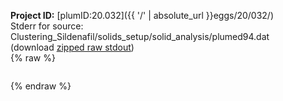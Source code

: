 **Project ID:** [plumID:20.032]({{ '/' | absolute_url }}eggs/20/032/)  
Stderr for source:  Clustering_Sildenafil/solids_setup/solid_analysis/plumed94.dat   
(download [zipped raw stdout](plumed94.dat.plumed_master.stdout.txt.zip))  
{% raw %}
<pre>
</pre>
{% endraw %}
